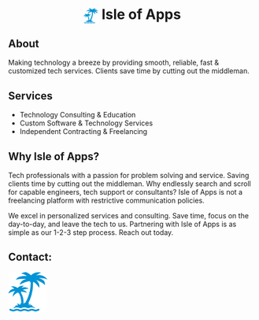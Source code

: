 <h1 align="center"> <img align="center" src="palm5.png" alt="dominica" height="30" width="30" /> Isle of Apps</h1>

## About
Making technology a breeze by providing smooth, reliable, fast & customized tech services. Clients save time by cutting out the middleman.

## Services
- Technology Consulting & Education
- Custom Software & Technology Services
- Independent Contracting & Freelancing

## Why Isle of Apps?
<p>Tech professionals with a passion for problem solving and service. Saving clients time by cutting out the middleman. Why endlessly search and scroll for capable engineers, tech support or consultants? Isle of Apps is not a freelancing platform with restrictive communication policies.</p>

<p>We excel in personalized services and consulting. Save time, focus on the day-to-day, and leave the tech to us. Partnering with Isle of Apps is as simple as our 1-2-3 step process. Reach out today.</p>


## Contact:
<p align="left">
<a href="https://linkedin.com/in/dominicap" target="blank"><img align="center" src="palm5.png" alt="dominica" height="80" width="80" /></a>
</p>

